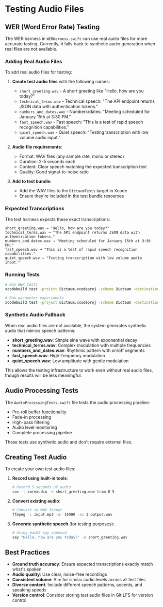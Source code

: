 # Testing Audio Files

## WER (Word Error Rate) Testing

The WER harness in `WERHarness.swift` can use real audio files for more accurate testing. Currently, it falls back to synthetic audio generation when real files are not available.

### Adding Real Audio Files

To add real audio files for testing:

1. **Create test audio files** with the following names:
   - `short_greeting.wav` - A short greeting like "Hello, how are you today?"
   - `technical_terms.wav` - Technical speech: "The API endpoint returns JSON data with authentication tokens."
   - `numbers_and_dates.wav` - Numbers/dates: "Meeting scheduled for January 15th at 3:30 PM."
   - `fast_speech.wav` - Fast speech: "This is a test of rapid speech recognition capabilities."
   - `quiet_speech.wav` - Quiet speech: "Testing transcription with low volume audio input."

2. **Audio file requirements**:
   - Format: WAV files (any sample rate, mono or stereo)
   - Duration: 2-5 seconds each
   - Content: Clear speech matching the expected transcription text
   - Quality: Good signal-to-noise ratio

3. **Add to test bundle**:
   - Add the WAV files to the `DictaumTests` target in Xcode
   - Ensure they're included in the test bundle resources

### Expected Transcriptions

The test harness expects these exact transcriptions:

```
short_greeting.wav → "Hello, how are you today?"
technical_terms.wav → "The API endpoint returns JSON data with authentication tokens."
numbers_and_dates.wav → "Meeting scheduled for January 15th at 3:30 PM."
fast_speech.wav → "This is a test of rapid speech recognition capabilities."
quiet_speech.wav → "Testing transcription with low volume audio input."
```

### Running Tests

```bash
# Run WER tests
xcodebuild test -project Dictaum.xcodeproj -scheme Dictaum -destination 'platform=macOS' -only-testing:DictaumTests/WERHarness

# Run parameter experiments
xcodebuild test -project Dictaum.xcodeproj -scheme Dictaum -destination 'platform=macOS' -only-testing:DictaumTests/WERHarness/testTemperatureExperiment
```

### Synthetic Audio Fallback

When real audio files are not available, the system generates synthetic audio that mimics speech patterns:

- **short_greeting.wav**: Simple sine wave with exponential decay
- **technical_terms.wav**: Complex modulation with multiple frequencies
- **numbers_and_dates.wav**: Rhythmic pattern with on/off segments
- **fast_speech.wav**: High-frequency modulation
- **quiet_speech.wav**: Low amplitude with gentle modulation

This allows the testing infrastructure to work even without real audio files, though results will be less meaningful.

## Audio Processing Tests

The `AudioProcessingTests.swift` file tests the audio processing pipeline:

- Pre-roll buffer functionality
- Fade-in processing
- High-pass filtering
- Audio level monitoring
- Complete processing pipeline

These tests use synthetic audio and don't require external files.

## Creating Test Audio

To create your own test audio files:

1. **Record using built-in tools**:
   ```bash
   # Record 5 seconds of audio
   sox -t coreaudio -d short_greeting.wav trim 0 5
   ```

2. **Convert existing audio**:
   ```bash
   # Convert to WAV format
   ffmpeg -i input.mp3 -ar 16000 -ac 1 output.wav
   ```

3. **Generate synthetic speech** (for testing purposes):
   ```bash
   # Using macOS say command
   say "Hello, how are you today?" -o short_greeting.wav
   ```

## Best Practices

- **Ground truth accuracy**: Ensure expected transcriptions exactly match what's spoken
- **Audio quality**: Use clear, noise-free recordings
- **Consistent volume**: Aim for similar audio levels across all test files
- **Diverse content**: Include different speech patterns, accents, and speaking speeds
- **Version control**: Consider storing test audio files in Git LFS for version control